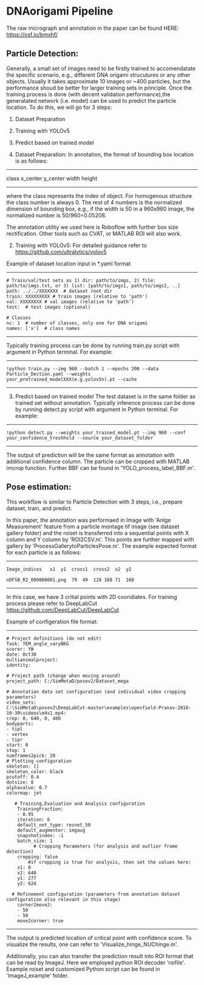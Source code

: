 # DNAorigami Pipeline
The raw micrograph and annotation in the paper can be found HERE: https://osf.io/bmxhf/

## Particle Detection:

Generally, a small set of images need to be firstly trained to accomendatate the specific scenario, e.g., different DNA origami strucutures or any other objects. Usually it takes approximate 10 images or ~400 particles, but the performance shoud be better for larger training sets in principle. Once the training process is done (with decent validation performance),the generatated network (i.e. model) can be used to predict the particle location.
To do this, we will go for 3 steps:

1. Dataset Preparation
2. Training with YOLOv5
3. Predict based on trained model

1. Dataset Preparation:
In annotation, the format of bounding box location is as follows:

**************************
class x_center y_center width height
**************************
where the class represents the index of object. For homogenous structure the class number is always 0. The rest of 4 numbers is the normalized dimension of bounding box, e.g., if the width is 50 in a 960x960 image, the normalized number is 50/960=0.05208.

The annotation utility we used here is Roboflow with further box size rectification. Other 
tools such as CVAT, or MATLAB ROI will also work.

2. Training with YOLOv5: For detailed guidance refer to https://github.com/ultralytics/yolov5


Example of dataset location input in *.yaml format

**************************
    # Train/val/test sets as 1) dir: path/to/imgs, 2) file: path/to/imgs.txt, or 3) list: [path/to/imgs1, path/to/imgs2, ..]
    path: ../../XXXXXXX  # dataset root dir
    train: XXXXXXXXX # train images (relative to 'path') 
    val: XXXXXXXX # val images (relative to 'path') 
    test:  # test images (optional)

    # Classes
    nc: 1  # number of classes, only one for DNA origami
    names: ['x']  # class names
*****************************

Typically training process can be done by running train.py script with argument in Python terminal. For example:

*******************************
    !python train.py --img 960 --batch 1 --epochs 200 --data Particle_Dection.yaml --weights your_pretrained_modelXXX(e.g.yolov5n).pt --cache
********************************


3. Predict based on trained model
The test dataset is in the same folder as trained set without annotation.
Typically inference process can be done by running detect.py script with argument in Python terminal. For example:

*******************************
    !python detect.py --weights your_trained_model.pt --img 960 --conf your_confidence_treshhold --source your_dataset_folder
********************************

The output of prediction will be the same format as annotation with additional confidence column. The particle can be cropped with MATLAB imcrop function. Further BBF can be found in 'YOLO_process_label_BBF.m'.



## Pose estimation:
This workflow is similar to Particle Detection with 3 steps, i.e., prepare dataset, train, and predict. 


In this paper, the annotation was performaed in Image with 'Anlge Measurement' feature from a particle montage tif image (see dataset gallery folder) and the roiset is transferred into a sequential points with X column and Y column by 'ROI2CSV.m'. This points are further mapped with gallery by 'ProcessGallerytoParticlesPose.m'.
The example expected format for each particle is as follows:

*************************************************************
    Image_indices	x1	y1	cross1	cross2	x2	y2

    nDFSB_R2_000000001.png	79	49	128	108	71	160
****************************************************************

In this case, we have 3 critial points with 2D cooridiates. For training process please refer to DeepLabCut https://github.com/DeepLabCut/DeepLabCut

Example of configeration file format:


*********************************
    # Project definitions (do not edit)
    Task: TEM_angle_varyBKG
    scorer: YW
    date: Oct30
    multianimalproject:
    identity:

    # Project path (change when moving around)
    project_path: C:/SimMetaD/posev2/Dataset_mega

    # Annotation data set configuration (and individual video cropping parameters)
    video_sets:
    C:\SimMetaD\posev2\DeepLabCut-master\examples\openfield-Pranav-2018-10-30\videos\m4s1.mp4:
    crop: 0, 640, 0, 480
    bodyparts:
    - tipl
    - vertex
    - tipr
    start: 0
    stop: 1
    numframes2pick: 20
    # Plotting configuration
    skeleton: []
    skeleton_color: black
    pcutoff: 0.4
    dotsize: 8
    alphavalue: 0.7
    colormap: jet

       # Training,Evaluation and Analysis configuration
        TrainingFraction:
        - 0.95
        iteration: 6
        default_net_type: resnet_50
        default_augmenter: imgaug
        snapshotindex: -1
        batch_size: 1
              # Cropping Parameters (for analysis and outlier frame detection)
        cropping: false
            #if cropping is true for analysis, then set the values here:
        x1: 0
        x2: 640
        y1: 277
        y2: 624

      # Refinement configuration (parameters from annotation dataset configuration also relevant in this stage)
        corner2move2:
        - 50
        - 50
        move2corner: true
**********************************

The output is predicted location of critical point with confidence score. To visualize the results, one can refer to 'Visualize_hinge_NUChinge.m'.

Additionally, you can also transfer the prediction result into ROI format that can be read by ImageJ. Here we employed python ROI decoder 'roifile'. Example roiset and customized Python script can be found in 'ImageJ_example' folder.



